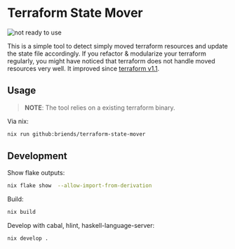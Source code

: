 # Terraform State Mover

<!-- Badge "not ready to use" -->
![not ready to use](https://img.shields.io/badge/ready%20to%20use-no-red.svg)

This is a simple tool to detect simply moved terraform resources and update the state file accordingly.
If you refactor & modularize your terraform regularly, you might have noticed that terraform does not handle moved resources very well. It improved since
[terraform v1.1](https://developer.hashicorp.com/terraform/language/modules/develop/refactoring).

## Usage

> **NOTE**: The tool relies on a existing terraform binary.

Via nix:

```bash
nix run github:briends/terraform-state-mover
```

## Development

Show flake outputs:

```bash
nix flake show  --allow-import-from-derivation
```

Build:

```bash
nix build
```

Develop with cabal, hlint, haskell-language-server:

```bash
nix develop .
```
